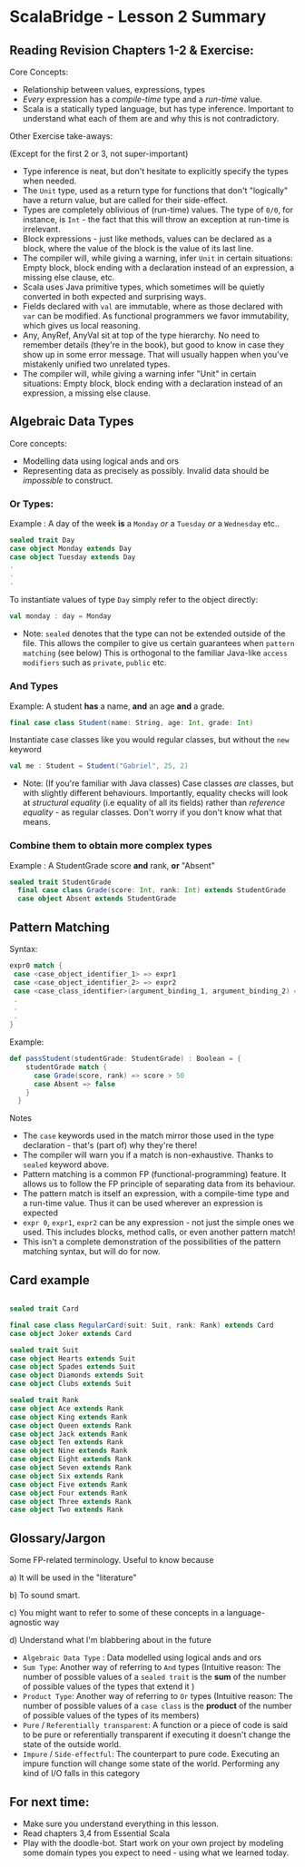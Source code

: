 # ScalaBridge - Lesson 2 Summary

## Reading Revision Chapters 1-2 & Exercise:

Core Concepts:
- Relationship between values, expressions, types
- *Every* expression has a *compile-time* type and a *run-time* value.
- Scala is a statically typed language, but has type inference. Important to understand what each of them are and why this is not contradictory.

Other Exercise take-aways:

(Except for the first 2 or 3, not super-important)

- Type inference is neat, but don't hesitate to explicitly specify the types when needed.
- The `Unit` type, used as a return type for functions that don't "logically" have a return value, but are called for their side-effect.
- Types are completely oblivious of (run-time) values. The type of `0/0`, for instance, is `Int` - the fact that this will throw an exception at run-time is irrelevant.
- Block expressions - just like methods, values can be declared as a block, where the value of the block is the value of its last line.
- The compiler will, while giving a warning, infer `Unit` in certain situations: Empty block, block ending with a declaration instead of an expression, a missing else clause, etc.
- Scala uses Java primitive types, which sometimes will be quietly converted in both expected and surprising ways.
- Fields declared with `val` are immutable, where as those declared with `var` can be modified. As functional programmers we favor immutability, which gives us local reasoning.
- Any, AnyRef, AnyVal sit at top of the type hierarchy. No need to remember details (they're in the book), but good to know in case they show up in some error message. That will usually happen when you've mistakenly unified two unrelated types.
- The compiler will, while giving a warning infer "Unit" in certain situations: Empty block, block ending with a declaration instead of an expression, a missing else clause.

## Algebraic Data Types

Core concepts:
 - Modelling data using logical ands and ors
 - Representing data as precisely as possibly. Invalid data should be *impossible* to construct.

### Or Types:

Example : A day of the week **is** a `Monday` *or* a `Tuesday` *or* a `Wednesday` etc..

```scala
sealed trait Day
case object Monday extends Day
case object Tuesday extends Day
.
.
.
```

To instantiate values of type `Day` simply refer to the object directly: 

```scala 
val monday : day = Monday
```

- Note: `sealed` denotes that the type can not be extended outside of the file. This allows the compiler to give us certain guarantees when `pattern matching` (see below)
 This is orthogonal to the familiar Java-like `access modifiers` such as `private`, `public` etc.
  
### And Types

Example: A student **has** a name, **and** an age **and** a grade.

```scala
final case class Student(name: String, age: Int, grade: Int)
```
Instantiate case classes like you would regular classes, but without the `new` keyword

```scala
val me : Student = Student("Gabriel", 25, 2)
```


- Note: (If you're familiar with Java classes) Case classes *are* classes, but with slightly different behaviours. Importantly, equality checks will look at *structural equality* (i.e equality of all its fields) rather than *reference equality* - as regular classes. Don't worry if you don't know what that means.

### Combine them to obtain more complex types  

Example : A StudentGrade score **and** rank, **or** "Absent"

```scala
sealed trait StudentGrade
  final case class Grade(score: Int, rank: Int) extends StudentGrade
  case object Absent extends StudentGrade
```

## Pattern Matching

Syntax: 
```scala 
expr0 match {
 case <case_object_identifier_1> => expr1
 case <case_object_identifier_2> => expr2
 case <case_class_identifier>(argument_binding_1, argument_binding_2) => expr2 ...
 .
 .
 .
}
```

Example:


```scala 
def passStudent(studentGrade: StudentGrade) : Boolean = {
    studentGrade match {
      case Grade(score, rank) => score > 50
      case Absent => false
    }
  }
```

Notes
- The `case` keywords used in the match mirror those used in the type declaration - that's (part of) why they're there!
- The compiler will warn you if a match is non-exhaustive. Thanks to `sealed` keyword above.
- Pattern matching is a common FP (functional-programming) feature. It allows us to follow the FP principle of separating data from its behaviour.
- The pattern match is itself an expression, with a compile-time type and a run-time value. Thus it can be used wherever an expression is expected 
- `expr 0`, `expr1`, `expr2` can be any expression - not just the simple ones we used. This includes blocks, method calls, or even another pattern match!
- This isn't a complete demonstration of the possibilities of the pattern matching syntax, but will do for now.

## Card example

```scala

sealed trait Card

final case class RegularCard(suit: Suit, rank: Rank) extends Card
case object Joker extends Card

sealed trait Suit
case object Hearts extends Suit	
case object Spades extends Suit
case object Diamonds extends Suit
case object Clubs extends Suit

sealed trait Rank
case object Ace extends Rank
case object King extends Rank
case object Queen extends Rank
case object Jack extends Rank
case object Ten extends Rank
case object Nine extends Rank
case object Eight extends Rank
case object Seven extends Rank
case object Six extends Rank
case object Five extends Rank
case object Four extends Rank
case object Three extends Rank
case object Two extends Rank
```

## Glossary/Jargon

Some FP-related terminology. Useful to know because

 a) It will be used in the "literature" 
 
 b) To sound smart.
 
 c) You might want to refer to some of these concepts in a language-agnostic way
 
 d) Understand what I'm blabbering about in the future
 

- `Algebraic Data Type` : Data modelled using logical ands and ors
- `Sum Type`: Another way of referring to `And` types (Intuitive reason: The number of possible values of a `sealed trait` is the **sum** of the number of possible values of the types that extend it )
- `Product Type`: Another way of referring to `Or` types (Intuitive reason: The number of possible values of a `case class` is the **product** of the number of possible values of the types of its members)
- `Pure` / `Referentially transparent`: A function or a piece of code is said to be pure or referentially transparent if executing it doesn't change the state of the outside world.
- `Impure` / `Side-effectful`: The counterpart to pure code. Executing an impure function will change some state of the world. Performing any kind of I/O falls in this category

## For next time:

- Make sure you understand everything in this lesson.
- Read chapters 3,4 from Essential Scala
- Play with the doodle-bot. Start work on your own project by modeling some domain types you expect to need - using what we learned today.
 

